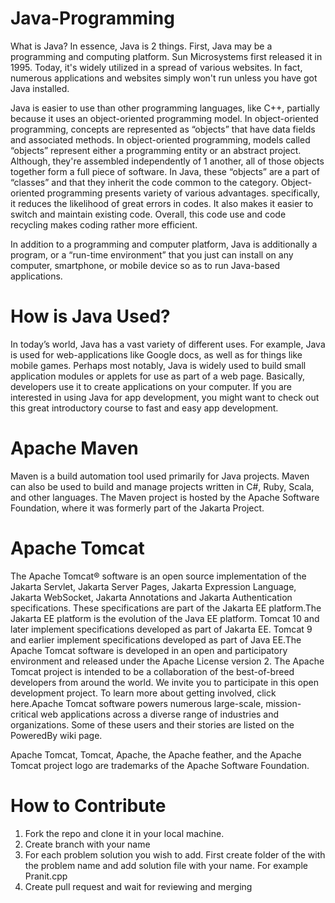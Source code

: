 # Java-Programming
What is Java? 
In essence, Java is 2 things. First, Java may be a programming and computing platform. Sun Microsystems first released it in 1995. Today, it's widely utilized in a spread of various websites. In fact, numerous applications and websites simply won't run unless you have got Java installed.

Java is easier to use than other programming languages, like C++, partially because it uses an object-oriented programming model. In object-oriented programming, concepts are represented as “objects” that have data fields and associated methods. In object-oriented programming, models called “objects” represent either a programming entity or an abstract project. Although, they're assembled independently of 1 another, all of those objects together form a full piece of software. In Java, these “objects” are a part of “classes” and that they inherit the code common to the category. Object-oriented programming presents variety of various advantages. specifically, it reduces the likelihood of great errors in codes. It also makes it easier to switch and maintain existing code. Overall, this code use and code recycling makes coding rather more efficient.

In addition to a programming and computer platform, Java is additionally a program, or a “run-time environment” that you just can install on any computer, smartphone, or mobile device so as to run Java-based applications.

# How is Java Used?

In today’s world, Java has a vast variety of different uses. For example, Java is used for web-applications like Google docs, as well as for things like mobile games. Perhaps most notably, Java is widely used to build small application modules or applets for use as part of a web page. Basically, developers use it to create applications on your computer.
If you are interested in using Java for app development, you might want to check out this great introductory course to fast and easy app development.

# Apache Maven
Maven is a build automation tool used primarily for Java projects. Maven can also be used to build and manage projects written in C#, Ruby, Scala, and other languages. The Maven project is hosted by the Apache Software Foundation, where it was formerly part of the Jakarta Project.

# Apache Tomcat
The Apache Tomcat® software is an open source implementation of the Jakarta Servlet, Jakarta Server Pages, Jakarta Expression Language, Jakarta WebSocket, Jakarta Annotations and Jakarta Authentication specifications. These specifications are part of the Jakarta EE platform.The Jakarta EE platform is the evolution of the Java EE platform. Tomcat 10 and later implement specifications developed as part of Jakarta EE. Tomcat 9 and earlier implement specifications developed as part of Java EE.The Apache Tomcat software is developed in an open and participatory environment and released under the Apache License version 2. The Apache Tomcat project is intended to be a collaboration of the best-of-breed developers from around the world. We invite you to participate in this open development project. To learn more about getting involved, click here.Apache Tomcat software powers numerous large-scale, mission-critical web applications across a diverse range of industries and organizations. Some of these users and their stories are listed on the PoweredBy wiki page.

Apache Tomcat, Tomcat, Apache, the Apache feather, and the Apache Tomcat project logo are trademarks of the Apache Software Foundation.

# How to Contribute
1. Fork the repo and clone it in your local machine. 
2. Create branch with your name
3. For each problem solution you wish to add. First create folder of the with the problem name and add solution file with your name. For example Pranit.cpp
4. Create pull request and wait for reviewing and merging 

